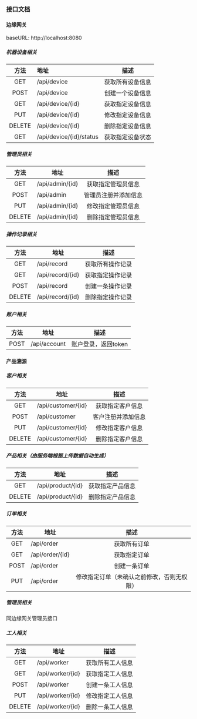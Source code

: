 ### 接口文档

#### 边缘网关

baseURL: http://localhost:8080

##### 机器设备相关

|  方法  | 地址                    |       描述       |
| :----: | :---------------------- | :--------------: |
|  GET   | /api/device             | 获取所有设备信息 |
|  POST  | /api/device             | 创建一个设备信息 |
|  GET   | /api/device/{id}        | 获取指定设备信息 |
|  PUT   | /api/device/{id}        | 修改指定设备信息 |
| DELETE | /api/device/{id}        | 删除指定设备信息 |
|  GET   | /api/device/{id}/status | 获取指定设备状态 |

##### 管理员相关

|  方法  | 地址            |         描述         |
| :----: | --------------- | :------------------: |
|  GET   | /api/admin/{id} |  获取指定管理员信息  |
|  POST  | /api/admin      | 管理员注册并添加信息 |
|  PUT   | /api/admin/{id} |  修改指定管理员信息  |
| DELETE | /api/admin/{id} |  删除指定管理员信息  |

##### 操作记录相关

|  方法  | 地址             |       描述       |
| :----: | ---------------- | :--------------: |
|  GET   | /api/record      | 获取所有操作记录 |
|  GET   | /api/record/{id} | 获取指定操作记录 |
|  POST  | /api/record      | 创建一条操作记录 |
| DELETE | /api/record/{id} | 删除指定操作记录 |

##### 账户相关

| 方法 | 地址         |        描述         |
| :--: | ------------ | :-----------------: |
| POST | /api/account | 账户登录，返回token |

#### 产品溯源

##### 客户相关

|  方法  | 地址               |        描述        |
| :----: | ------------------ | :----------------: |
|  GET   | /api/customer/{id} |  获取指定客户信息  |
|  POST  | /api/customer      | 客户注册并添加信息 |
|  PUT   | /api/customer/{id} |  修改指定客户信息  |
| DELETE | /api/customer/{id} |  删除指定客户信息  |



##### 产品相关（由服务端根据上传数据自动生成）

|  方法  | 地址              |       描述       |
| :----: | ----------------- | :--------------: |
|  GET   | /api/product/{id} | 获取指定产品信息 |
| DELETE | /api/product/{id} | 删除指定产品信息 |

##### 订单相关

| 方法 | 地址            |                    描述                    |
| :--: | --------------- | :----------------------------------------: |
| GET  | /api/order      |                获取所有订单                |
| GET  | /api/order/{id} |                获取指定订单                |
| POST | /api/order      |                创建一条订单                |
| PUT  | /api/order      | 修改指定订单（未确认之前修改，否则无权限） |

##### 管理员相关

同边缘网关管理员接口

##### 工人相关

|  方法  | 地址             |       描述       |
| :----: | ---------------- | :--------------: |
|  GET   | /api/worker      | 获取所有工人信息 |
|  GET   | /api/worker/{id} | 获取指定工人信息 |
|  POST  | /api/worker      | 创建一条工人信息 |
|  PUT   | /api/worker/{id} | 修改指定工人信息 |
| DELETE | /api/worker/{id} | 删除一条工人信息 |